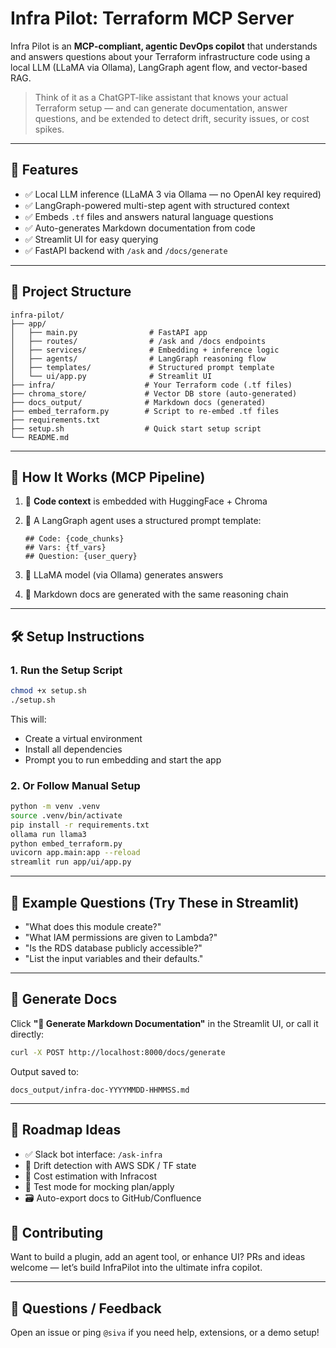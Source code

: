 # Infra Pilot: Terraform MCP Server

Infra Pilot is an **MCP-compliant, agentic DevOps copilot** that understands and answers questions about your Terraform infrastructure code using a local LLM (LLaMA via Ollama), LangGraph agent flow, and vector-based RAG.

> Think of it as a ChatGPT-like assistant that knows your actual Terraform setup — and can generate documentation, answer questions, and be extended to detect drift, security issues, or cost spikes.

---

## 🚀 Features

* ✅ Local LLM inference (LLaMA 3 via Ollama — no OpenAI key required)
* ✅ LangGraph-powered multi-step agent with structured context
* ✅ Embeds `.tf` files and answers natural language questions
* ✅ Auto-generates Markdown documentation from code
* ✅ Streamlit UI for easy querying
* ✅ FastAPI backend with `/ask` and `/docs/generate`

---

## 📁 Project Structure

```
infra-pilot/
├── app/
│   ├── main.py                # FastAPI app
│   ├── routes/                # /ask and /docs endpoints
│   ├── services/              # Embedding + inference logic
│   ├── agents/                # LangGraph reasoning flow
│   ├── templates/             # Structured prompt template
│   └── ui/app.py              # Streamlit UI
├── infra/                    # Your Terraform code (.tf files)
├── chroma_store/             # Vector DB store (auto-generated)
├── docs_output/              # Markdown docs (generated)
├── embed_terraform.py        # Script to re-embed .tf files
├── requirements.txt
├── setup.sh                  # Quick start setup script
└── README.md
```

---

## 🧠 How It Works (MCP Pipeline)

1. 🧾 **Code context** is embedded with HuggingFace + Chroma
2. 🧠 A LangGraph agent uses a structured prompt template:

   ```
   ## Code: {code_chunks}
   ## Vars: {tf_vars}
   ## Question: {user_query}
   ```
3. 🤖 LLaMA model (via Ollama) generates answers
4. 📘 Markdown docs are generated with the same reasoning chain

---

## 🛠️ Setup Instructions

### 1. Run the Setup Script

```bash
chmod +x setup.sh
./setup.sh
```

This will:

* Create a virtual environment
* Install all dependencies
* Prompt you to run embedding and start the app

### 2. Or Follow Manual Setup

```bash
python -m venv .venv
source .venv/bin/activate
pip install -r requirements.txt
ollama run llama3
python embed_terraform.py
uvicorn app.main:app --reload
streamlit run app/ui/app.py
```

---

## 💬 Example Questions (Try These in Streamlit)

* "What does this module create?"
* "What IAM permissions are given to Lambda?"
* "Is the RDS database publicly accessible?"
* "List the input variables and their defaults."

---

## 📘 Generate Docs

Click **"📝 Generate Markdown Documentation"** in the Streamlit UI,
or call it directly:

```bash
curl -X POST http://localhost:8000/docs/generate
```

Output saved to:

```
docs_output/infra-doc-YYYYMMDD-HHMMSS.md
```

---

## 🧱 Roadmap Ideas

* ✅ Slack bot interface: `/ask-infra`
* 🧠 Drift detection with AWS SDK / TF state
* 💸 Cost estimation with Infracost
* 🧪 Test mode for mocking plan/apply
* 🗃️ Auto-export docs to GitHub/Confluence




## 🤝 Contributing

Want to build a plugin, add an agent tool, or enhance UI?
PRs and ideas welcome — let’s build InfraPilot into the ultimate infra copilot.

---

## 💬 Questions / Feedback

Open an issue or ping `@siva` if you need help, extensions, or a demo setup!
